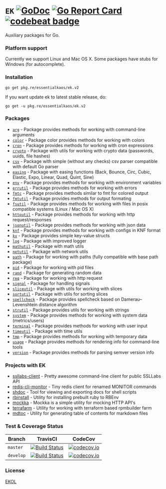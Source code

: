 # `EK` [![GoDoc](https://godoc.org/pkg.re/essentialkaos/ek.v2?status.svg)](https://godoc.org/pkg.re/essentialkaos/ek.v2) [![Go Report Card](https://goreportcard.com/badge/github.com/essentialkaos/ek)](https://goreportcard.com/report/github.com/essentialkaos/ek) [![codebeat badge](https://codebeat.co/badges/3649d737-e5b9-4465-9765-b9f4ebec60ec)](https://codebeat.co/projects/github-com-essentialkaos-ek)

Auxiliary packages for Go.

### Platform support

Currently we support Linux and Mac OS X. Some packages have stubs for Windows (for autocomplete).

### Installation

````
go get pkg.re/essentialkaos/ek.v2
````

If you want update ek to latest stable release, do:

````
go get -u pkg.re/essentialkaos/ek.v2
````

### Packages

* [`arg`](https://godoc.org/pkg.re/essentialkaos/ek.v2/arg) - Package provides methods for working with command-line arguments
* [`color`](https://godoc.org/pkg.re/essentialkaos/ek.v2/color) - Package color provides methods for working with colors
* [`cron`](https://godoc.org/pkg.re/essentialkaos/ek.v2/cron) - Package provides methods for working with cron expressions
* [`crypto`](https://godoc.org/pkg.re/essentialkaos/ek.v2/crypto) - Package with utils for working with crypto data (passwords, uuids, file hashes)
* [`csv`](https://godoc.org/pkg.re/essentialkaos/ek.v2/csv) - Package with simple (without any checks) csv parser compatible with default Go parser
* [`easing`](https://godoc.org/pkg.re/essentialkaos/ek.v2/easing) - Package with easing functions (Back, Bounce, Circ, Cubic, Elastic, Expo, Linear, Quad, Quint, Sine)
* [`env`](https://godoc.org/pkg.re/essentialkaos/ek.v2/env) - Package provides methods for working with environment variables
* [`errutil`](https://godoc.org/pkg.re/essentialkaos/ek.v2/errutil) - Package provides methods for working with errors
* [`fmtc`](https://godoc.org/pkg.re/essentialkaos/ek.v2/fmtc) - Package provides methods similar to fmt for colored output
* [`fmtutil`](https://godoc.org/pkg.re/essentialkaos/ek.v2/fmtutil) - Package provides methods for output formating
* [`fsutil`](https://godoc.org/pkg.re/essentialkaos/ek.v2/fsutil) - Package provides methods for working with files in posix compatible systems (Linux / Mac OS X)
* [`httputil`](https://godoc.org/pkg.re/essentialkaos/ek.v2/httputil) - Package provides methods for working with http request/responses
* [`jsonutil`](https://godoc.org/pkg.re/essentialkaos/ek.v2/jsonutil) - Package provides methods for working with json data
* [`knf`](https://godoc.org/pkg.re/essentialkaos/ek.v2/knf) - Package provides methods for working with configs in KNF format
* [`kv`](https://godoc.org/pkg.re/essentialkaos/ek.v2/kv) - Package provides simple key-value structs
* [`log`](https://godoc.org/pkg.re/essentialkaos/ek.v2/log) - Package with improved logger
* [`mathutil`](https://godoc.org/pkg.re/essentialkaos/ek.v2/mathutil) - Package with math utils
* [`netutil`](https://godoc.org/pkg.re/essentialkaos/ek.v2/netutil) - Package with network utils
* [`path`](https://godoc.org/pkg.re/essentialkaos/ek.v2/path) - Package for working with paths (fully compatible with base path package)
* [`pid`](https://godoc.org/pkg.re/essentialkaos/ek.v2/pid) - Package for working with pid files
* [`rand`](https://godoc.org/pkg.re/essentialkaos/ek.v2/rand) - Package for generating random data
* [`req`](https://godoc.org/pkg.re/essentialkaos/ek.v2/req) - Package for working with http request
* [`signal`](https://godoc.org/pkg.re/essentialkaos/ek.v2/signal) - Package for handling signals
* [`sliceutil`](https://godoc.org/pkg.re/essentialkaos/ek.v2/sliceutil) - Package with utils for working with slices
* [`sortutil`](https://godoc.org/pkg.re/essentialkaos/ek.v2/sortutil) - Package with utils for sorting slices
* [`spellcheck`](https://godoc.org/pkg.re/essentialkaos/ek.v2/spellcheck) - Package provides spellcheck based on Damerau–Levenshtein distance algorithm
* [`strutil`](https://godoc.org/pkg.re/essentialkaos/ek.v2/strutil) - Package provides utils for working with strings
* [`system`](https://godoc.org/pkg.re/essentialkaos/ek.v2/system) - Package provides methods for working with system data (metrics/users)
* [`terminal`](https://godoc.org/pkg.re/essentialkaos/ek.v2/terminal) - Package provides methods for working with user input
* [`timeutil`](https://godoc.org/pkg.re/essentialkaos/ek.v2/timeutil) - Package with time utils
* [`tmp`](https://godoc.org/pkg.re/essentialkaos/ek.v2/tmp) - Package provides methods for working with temporary data
* [`usage`](https://godoc.org/pkg.re/essentialkaos/ek.v2/usage) - Package provides methods for rendering info for command-line tools
* [`version`](https://godoc.org/pkg.re/essentialkaos/ek.v2/version) - Package provides methods for parsing semver version info

### Projects with EK

* [ssllabs-client](https://github.com/essentialkaos/ssllabs_client) - Pretty awesome command-line client for public SSLLabs API
* [redis-cli-monitor](https://github.com/essentialkaos/redis-cli-monitor) - Tiny redis client for renamed MONITOR commands
* [shdoc](https://github.com/essentialkaos/shdoc) - Tool for viewing and exporting docs for shell scripts
* [rbinstall](https://github.com/essentialkaos/rbinstall) - Utility for installing prebuilt ruby to RBEnv
* [mockka](https://github.com/essentialkaos/mockka) - Mockka is a simple utility for mocking HTTP API's
* [terrafarm](https://github.com/essentialkaos/terrafarm) - Utility for working with terraform based rpmbuilder farm
* [mdtoc](https://github.com/essentialkaos/mdtoc) - Utility for generating table of contents for markdown files

### Test & Coverage Status

| Branch | TravisCI | CodeCov |
|--------|----------|---------|
| `master` | [![Build Status](https://travis-ci.org/essentialkaos/ek.svg?branch=master)](https://travis-ci.org/essentialkaos/ek) | [![codecov.io](https://codecov.io/github/essentialkaos/ek/coverage.svg?branch=master)](https://codecov.io/github/essentialkaos/ek?branch=master) |
| `develop` | [![Build Status](https://travis-ci.org/essentialkaos/ek.svg?branch=develop)](https://travis-ci.org/essentialkaos/ek) | [![codecov.io](https://codecov.io/github/essentialkaos/ek/coverage.svg?branch=develop)](https://codecov.io/github/essentialkaos/ek?branch=develop) |

### License

[EKOL](https://essentialkaos.com/ekol)
